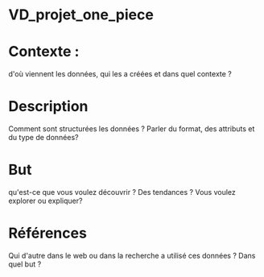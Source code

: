 

# VD_projet_one_piece

# Contexte : 
d'où viennent les données, qui les a créées et dans quel contexte ?


# Description 
Comment sont structurées les données ? Parler du format, des attributs et du type de données?

# But
qu'est-ce que vous voulez découvrir ? Des tendances ? Vous voulez explorer ou expliquer?

# Références
Qui d'autre dans le web ou dans la recherche a utilisé ces données ? Dans quel but ?
